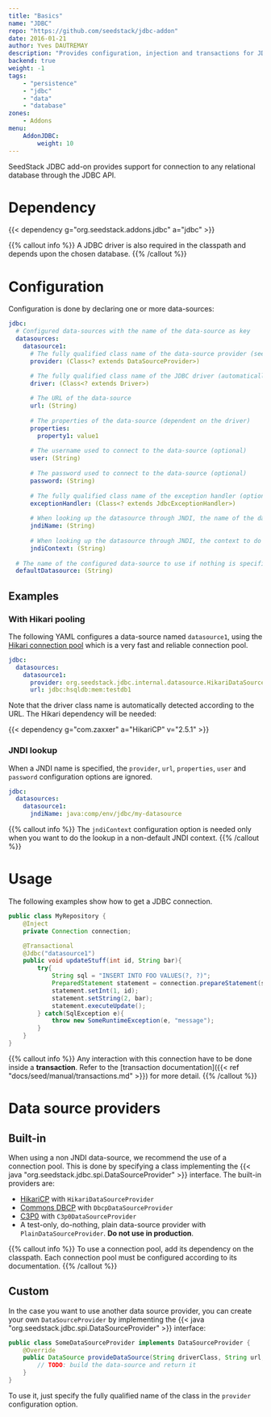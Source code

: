 ```yaml
---
title: "Basics"
name: "JDBC"
repo: "https://github.com/seedstack/jdbc-addon"
date: 2016-01-21
author: Yves DAUTREMAY
description: "Provides configuration, injection and transactions for JDBC datasources."
backend: true
weight: -1
tags:
    - "persistence"
    - "jdbc"
    - "data"
    - "database"
zones:
    - Addons
menu:
    AddonJDBC:
        weight: 10
---
```


SeedStack JDBC add-on provides support for connection to any relational database through the JDBC API. 

# Dependency

{{< dependency g="org.seedstack.addons.jdbc" a="jdbc" >}}

{{% callout info %}}
A JDBC driver is also required in the classpath and depends upon the chosen database.
{{% /callout %}}

# Configuration

Configuration is done by declaring one or more data-sources:

```yaml
jdbc:
  # Configured data-sources with the name of the data-source as key
  datasources:
    datasource1:
      # The fully qualified class name of the data-source provider (see below, defaults to 'org.seedstack.jdbc.internal.datasource.PlainDataSourceProvider')
      provider: (Class<? extends DataSourceProvider>)

      # The fully qualified class name of the JDBC driver (automatically detected from url if not specified)
      driver: (Class<? extends Driver>)
      
      # The URL of the data-source
      url: (String)
      
      # The properties of the data-source (dependent on the driver) 
      properties:
        property1: value1
      
      # The username used to connect to the data-source (optional) 
      user: (String)
      
      # The password used to connect to the data-source (optional)
      password: (String)
      
      # The fully qualified class name of the exception handler (optional)
      exceptionHandler: (Class<? extends JdbcExceptionHandler>)
      
      # When looking up the datasource through JNDI, the name of the data-source.
      jndiName: (String)
      
      # When looking up the datasource through JNDI, the context to do the lookup (use the default context if not specified)
      jndiContext: (String)      
    
  # The name of the configured data-source to use if nothing is specified in the '@Jdbc' annotation    
  defaultDatasource: (String)
```

## Examples

### With Hikari pooling

The following YAML configures a data-source named `datasource1`, using the [Hikari connection pool](https://brettwooldridge.github.io/HikariCP/)
which is a very fast and reliable connection pool.

```yaml
jdbc:
  datasources:
    datasource1:
      provider: org.seedstack.jdbc.internal.datasource.HikariDataSourceProvider
      url: jdbc:hsqldb:mem:testdb1
```

Note that the driver class name is automatically detected according to the URL. The Hikari dependency will be needed: 

{{< dependency g="com.zaxxer" a="HikariCP" v="2.5.1" >}}

### JNDI lookup
    
When a JNDI name is specified, the `provider`, `url`, `properties`, `user` and `password` configuration options
are ignored.      
    
```yaml
jdbc:
  datasources:
    datasource1:
      jndiName: java:comp/env/jdbc/my-datasource
```    

{{% callout info %}}
The `jndiContext` configuration option is needed only when you want to do the lookup in a non-default JNDI context.
{{% /callout %}}
    
# Usage

The following examples show how to get a JDBC connection. 
    
```java
public class MyRepository {
    @Inject
    private Connection connection;

    @Transactional
    @Jdbc("datasource1")
    public void updateStuff(int id, String bar){
        try{
            String sql = "INSERT INTO FOO VALUES(?, ?)";
            PreparedStatement statement = connection.prepareStatement(sql);
            statement.setInt(1, id);
            statement.setString(2, bar);
            statement.executeUpdate();
        } catch(SqlException e){
            throw new SomeRuntimeException(e, "message");
        }
    }
}
```
    
{{% callout info %}}
Any interaction with this connection have to be done inside a **transaction**. Refer to the 
[transaction documentation]({{< ref "docs/seed/manual/transactions.md" >}}) for more detail.
{{% /callout %}}

# Data source providers

## Built-in

When using a non JNDI data-source, we recommend the use of a connection pool. This is done by specifying a class 
implementing the {{< java "org.seedstack.jdbc.spi.DataSourceProvider" >}} interface. The built-in providers are:

* [HikariCP](http://brettwooldridge.github.io/HikariCP/) with `HikariDataSourceProvider`
* [Commons DBCP](http://commons.apache.org/proper/commons-dbcp/) with `DbcpDataSourceProvider`
* [C3P0](http://www.mchange.com/projects/c3p0/) with `C3p0DataSourceProvider`
* A test-only, do-nothing, plain data-source provider with `PlainDataSourceProvider`. **Do not use in production**.

{{% callout info %}}
To use a connection pool, add its dependency on the classpath. Each connection pool must be configured according to its 
documentation.
{{% /callout %}}

## Custom

In the case you want to use another data source provider, you can create your own `DataSourceProvider` by implementing 
the {{< java "org.seedstack.jdbc.spi.DataSourceProvider" >}} interface:

```java
public class SomeDataSourceProvider implements DataSourceProvider {
    @Override
    public DataSource provideDataSource(String driverClass, String url, String user, String password, Properties jdbcProperties) {
        // TODO: build the data-source and return it
    }
}
```

To use it, just specify the fully qualified name of the class in the `provider` configuration option.
